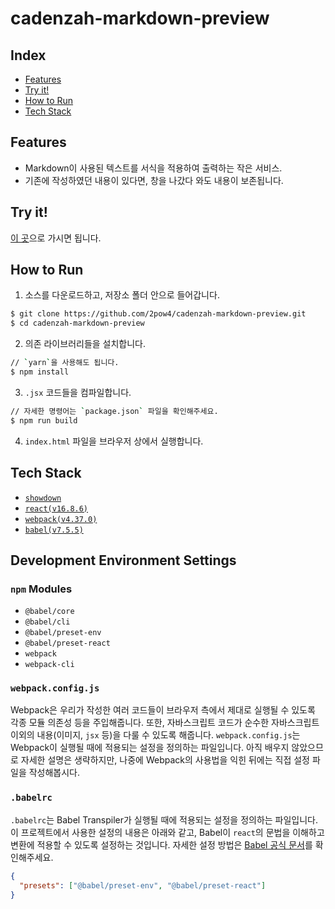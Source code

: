# cadenzah-markdown-preview

## Index

- [Features](#features)
- [Try it!](#try)
- [How to Run](#how-to-run)
- [Tech Stack](#tech-stack)

<a name="features"></a>
## Features
- Markdown이 사용된 텍스트를 서식을 적용하여 출력하는 작은 서비스.
- 기존에 작성하였던 내용이 있다면, 창을 나갔다 와도 내용이 보존됩니다.

<a name="=try"></a>
## Try it!
[이 곳](https://2pow4.github.io/cadenzah-markdown-preview)으로 가시면 됩니다.

<a name="how-to-run"></a>
## How to Run
1. 소스를 다운로드하고, 저장소 폴더 안으로 들어갑니다.
```bash
$ git clone https://github.com/2pow4/cadenzah-markdown-preview.git
$ cd cadenzah-markdown-preview
```
2. 의존 라이브러리들을 설치합니다.
```bash
// `yarn`을 사용해도 됩니다.
$ npm install
```
3. `.jsx` 코드들을 컴파일합니다.
```bash
// 자세한 명령어는 `package.json` 파일을 확인해주세요.
$ npm run build
```
4. `index.html` 파일을 브라우저 상에서 실행합니다.

<a name="tech-stack"></a>
## Tech Stack
- [`showdown`](https://github.com/showdownjs/showdown)
- [`react(v16.8.6)`](https://reactjs.org)
- [`webpack(v4.37.0)`](https://webpack.js.org)
- [`babel(v7.5.5)`](https://babeljs.io/docs/en/babel-cli)

## Development Environment Settings

### `npm` Modules
- `@babel/core`
- `@babel/cli`
- `@babel/preset-env`
- `@babel/preset-react`
- `webpack`
- `webpack-cli`

### `webpack.config.js`

Webpack은 우리가 작성한 여러 코드들이 브라우저 측에서 제대로 실행될 수 있도록 각종 모듈 의존성 등을 주입해줍니다. 또한, 자바스크립트 코드가 순수한 자바스크립트 이외의 내용(이미지, `jsx` 등)을 다룰 수 있도록 해줍니다. `webpack.config.js`는 Webpack이 실행될 때에 적용되는 설정을 정의하는 파일입니다. 아직 배우지 않았으므로 자세한 설명은 생략하지만, 나중에 Webpack의 사용법을 익힌 뒤에는 직접 설정 파일을 작성해봅시다.

### `.babelrc`

`.babelrc`는 Babel Transpiler가 실행될 때에 적용되는 설정을 정의하는 파일입니다. 이 프로젝트에서 사용한 설정의 내용은 아래와 같고, Babel이 `react`의 문법을 이해하고 변환에 적용할 수 있도록 설정하는 것입니다. 자세한 설정 방법은 [Babel 공식 문서](https://babeljs.io/docs/en/configuration)를 확인해주세요.

```json
{
  "presets": ["@babel/preset-env", "@babel/preset-react"]
}
```
